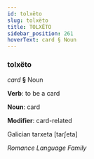 ```yaml
---
id: tolxëto
slug: tolxëto
title: TOLXËTO
sidebar_position: 261
hoverText: card § Noun
---
```


### tolxëto

*card* **§** Noun

**Verb**: to be a card

**Noun**: card

**Modifier**: card-related

Galician tarxeta [taɾʃeta]

*Romance Language Family*